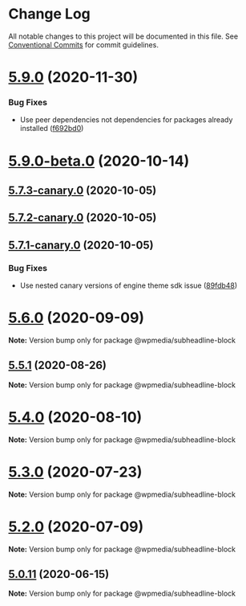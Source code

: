 # Change Log

All notable changes to this project will be documented in this file.
See [Conventional Commits](https://conventionalcommits.org) for commit guidelines.

# [5.9.0](https://github.com/WPMedia/fusion-news-theme-blocks/compare/v5.8.2...v5.9.0) (2020-11-30)


### Bug Fixes

* Use peer dependencies not dependencies for packages already installed ([f692bd0](https://github.com/WPMedia/fusion-news-theme-blocks/commit/f692bd0a48e9c69faded2c5a98b731117fb7ba96))



# [5.9.0-beta.0](https://github.com/WPMedia/fusion-news-theme-blocks/compare/v5.7.3-canary.0...v5.9.0-beta.0) (2020-10-14)



## [5.7.3-canary.0](https://github.com/WPMedia/fusion-news-theme-blocks/compare/v5.7.2-canary.0...v5.7.3-canary.0) (2020-10-05)



## [5.7.2-canary.0](https://github.com/WPMedia/fusion-news-theme-blocks/compare/v5.7.1-canary.0...v5.7.2-canary.0) (2020-10-05)



## [5.7.1-canary.0](https://github.com/WPMedia/fusion-news-theme-blocks/compare/v5.8.0...v5.7.1-canary.0) (2020-10-05)


### Bug Fixes

* Use nested canary versions of engine theme sdk issue ([89fdb48](https://github.com/WPMedia/fusion-news-theme-blocks/commit/89fdb48fef1c437e6149ee4a646c27f5ef781fb9))





# [5.6.0](https://github.com/WPMedia/fusion-news-theme-blocks/compare/v5.6.0-beta.0...v5.6.0) (2020-09-09)

**Note:** Version bump only for package @wpmedia/subheadline-block





## [5.5.1](https://github.com/WPMedia/fusion-news-theme-blocks/compare/v5.5.1-beta.0...v5.5.1) (2020-08-26)

**Note:** Version bump only for package @wpmedia/subheadline-block





# [5.4.0](https://github.com/WPMedia/fusion-news-theme-blocks/compare/v5.4.0-beta.0...v5.4.0) (2020-08-10)

**Note:** Version bump only for package @wpmedia/subheadline-block





# [5.3.0](https://github.com/WPMedia/fusion-news-theme-blocks/compare/v5.3.0-beta.0...v5.3.0) (2020-07-23)

**Note:** Version bump only for package @wpmedia/subheadline-block





# [5.2.0](https://github.com/WPMedia/fusion-news-theme-blocks/compare/v5.2.0-beta.0...v5.2.0) (2020-07-09)

**Note:** Version bump only for package @wpmedia/subheadline-block





## [5.0.11](https://github.com/WPMedia/fusion-news-theme-blocks/compare/v5.0.11-beta.0...v5.0.11) (2020-06-15)

**Note:** Version bump only for package @wpmedia/subheadline-block
